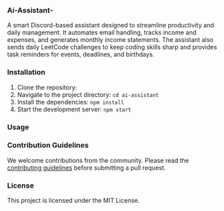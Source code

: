 ### Ai-Assistant-

A smart Discord-based assistant designed to streamline productivity and daily management. It automates email handling, tracks income and expenses, and generates monthly income statements. The assistant also sends daily LeetCode challenges to keep coding skills sharp and provides task reminders for events, deadlines, and birthdays.

### Installation

1. Clone the repository: 
2. Navigate to the project directory: `cd ai-assistant`
3. Install the dependencies: `npm install`
4. Start the development server: `npm start`

### Usage



### Contribution Guidelines

We welcome contributions from the community. Please read the [contributing guidelines](https://github.com/your-username/ai-assistant-repo-name/blob/main/CONTRIBUTING.md) before submitting a pull request.

### License

This project is licensed under the MIT License.
